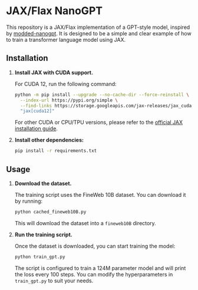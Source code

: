 # JAX/Flax NanoGPT

This repository is a JAX/Flax implementation of a GPT-style model, inspired by [modded-nanogpt](https://github.com/KellerJordan/modded-nanogpt). It is designed to be a simple and clear example of how to train a transformer language model using JAX.

## Installation

1.  **Install JAX with CUDA support.**

    For CUDA 12, run the following command:

    ```bash
    python -m pip install --upgrade --no-cache-dir --force-reinstall \
      --index-url https://pypi.org/simple \
      --find-links https://storage.googleapis.com/jax-releases/jax_cuda_releases.html \
      "jax[cuda12]"
    ```

    For other CUDA or CPU/TPU versions, please refer to the [official JAX installation guide](https://github.com/google/jax#installation).

2.  **Install other dependencies:**

    ```bash
    pip install -r requirements.txt
    ```

## Usage

1.  **Download the dataset.**

    The training script uses the FineWeb 10B dataset. You can download it by running:

    ```bash
    python cached_fineweb10B.py
    ```

    This will download the dataset into a `fineweb10B` directory.

2.  **Run the training script.**

    Once the dataset is downloaded, you can start training the model:

    ```bash
    python train_gpt.py
    ```

    The script is configured to train a 124M parameter model and will print the loss every 100 steps. You can modify the hyperparameters in `train_gpt.py` to suit your needs.
